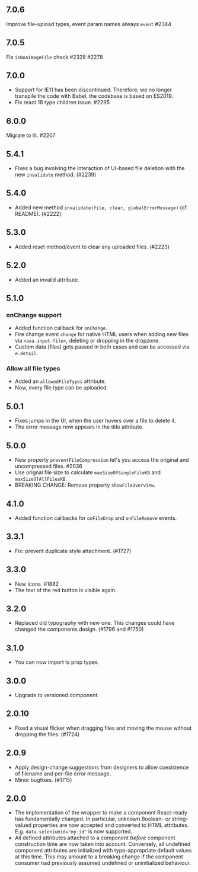 ## 7.0.6

Improve file-upload types, event param names always `event` #2344

## 7.0.5

Fix `isNonImageFile` check #2328 #2278  

## 7.0.0

- Support for IE11 has been discontinued. Therefore, we no longer transpile the code with Babel, the codebase is based on ES2019.
- Fix react 18 type children issue. #2295

## 6.0.0

Migrate to lit. #2207

## 5.4.1

- Fixes a bug involving the interaction of UI-based file deletion with the new `invalidate` method. (#2239)

## 5.4.0

- Added new method `invalidate(file, clear, globalErrorMessage)` (cf. README). (#2222)

## 5.3.0

- Added reset method/event to clear any uploaded files. (#2223)

## 5.2.0

- Added an invalid attribute.

## 5.1.0

### onChange support

- Added function callback for `onChange`.
- Fire change event `change` for native HTML users when adding new files via `<axa-input-file>`, deleting or dropping in the dropzone.
- Custom data (files) gets passed in both cases and can be accessed via `e.detail`.

### Allow all file types

- Added an `allowedFileTypes` attribute.
- Now, every file type can be uploaded.

## 5.0.1

- Fixes jumps in the UI, when the user hovers over a file to delete it.
- The error message now appears in the title attribute.

## 5.0.0

- New property `preventFileCompression` let's you access the original and uncompressed files. #2036
- Use orignal file size to calculate `maxSizeOfSingleFileKB` and `maxSizeOfAllFilesKB`.
- BREAKING CHANGE: Remove property `showFileOverview`.

## 4.1.0

- Added function callbacks for `onFileDrop` and `onFileRemove` events.

## 3.3.1

- Fix: prevent duplicate style attachment. (#1727)

## 3.3.0

- New icons. #1882
- The text of the red button is visible again.

## 3.2.0

- Replaced old typography with new one. This changes could have changed the components design. (#1796 and #1750)

## 3.1.0

- You can now import ts prop types.

## 3.0.0

- Upgrade to versioned component.

## 2.0.10

- Fixed a visual flicker when dragging files and moving the mouse without dropping the files. (#1724)

## 2.0.9

- Apply design-change suggestions from designers to allow coexistence of filename and per-file error message.
- Minor bugfixes. (#1715)

## 2.0.0

- The implementation of the wrapper to make a component React-ready has
  fundamentally changed. In particular, unknown Boolean- or
  string-valued properties are now accepted and converted to HTML
  attributes. E.g. `data-seleniumid="my-id"` is now supported.
- All defined attributes attached to a component _before_ component
  construction time are now taken into account. Conversely, all undefined
  component attributes are initialized with type-appropriate default
  values at this time. This may amount to a breaking change if the
  component consumer had previously assumed undefined or uninitialized
  behaviour.
